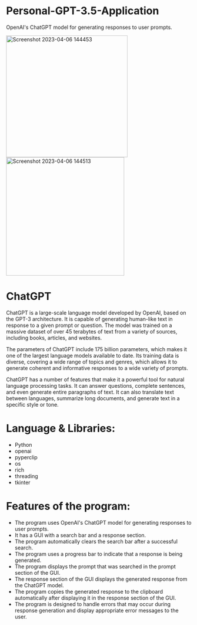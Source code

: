 # Personal-GPT-3.5-Application
OpenAI's ChatGPT model for generating responses to user prompts.

<img width="330" alt="Screenshot 2023-04-06 144453" src="https://user-images.githubusercontent.com/99079792/230327101-8603ef13-54e2-4bca-868f-be04edabd63f.png">
<img width="321" alt="Screenshot 2023-04-06 144513" src="https://user-images.githubusercontent.com/99079792/230327144-2001a80d-b94b-4c14-9ce9-8d5de70a6c34.png">

# ChatGPT
ChatGPT is a large-scale language model developed by OpenAI, based on the GPT-3 architecture. It is capable of generating human-like text in response to a given prompt or question. The model was trained on a massive dataset of over 45 terabytes of text from a variety of sources, including books, articles, and websites.

The parameters of ChatGPT include 175 billion parameters, which makes it one of the largest language models available to date. Its training data is diverse, covering a wide range of topics and genres, which allows it to generate coherent and informative responses to a wide variety of prompts.

ChatGPT has a number of features that make it a powerful tool for natural language processing tasks. It can answer questions, complete sentences, and even generate entire paragraphs of text. It can also translate text between languages, summarize long documents, and generate text in a specific style or tone.

# Language & Libraries:

 * Python
 * openai
 * pyperclip 
 * os
 * rich
 * threading
 * tkinter
 
# Features of the program:
 * The program uses OpenAI's ChatGPT model for generating responses to user prompts.
 * It has a GUI with a search bar and a response section.
 * The program automatically clears the search bar after a successful search.
 * The program uses a progress bar to indicate that a response is being generated.
 * The program displays the prompt that was searched in the prompt section of the GUI.
 * The response section of the GUI displays the generated response from the ChatGPT model.
 * The program copies the generated response to the clipboard automatically after displaying it in the response section of the GUI.
 * The program is designed to handle errors that may occur during response generation and display appropriate error messages to the user.

